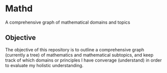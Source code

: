 Mathd
=====

A comprehensive graph of mathematical domains and topics

Objective
---------

The objective of this repository is to outline a comprehensive graph
(currently a tree) of mathematics and mathematical subtopics, and keep
track of which domains or principles I have converage (understand) in
order to evaluate my holistic understanding.